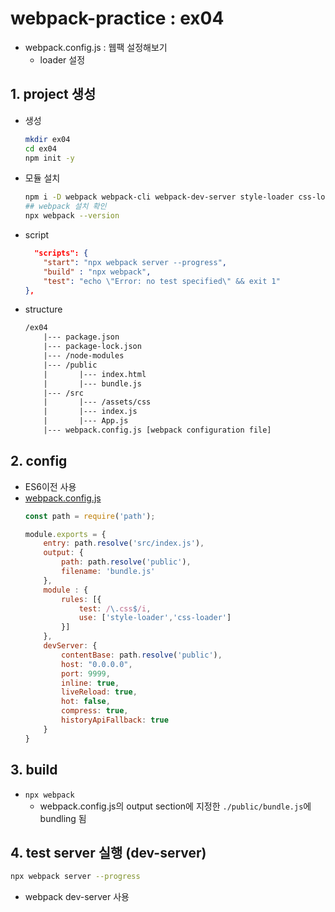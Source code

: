 # webpack-practice : ex04

* webpack.config.js : 웹팩 설정해보기
    * loader 설정

## 1. project 생성

* 생성
    ```bash
    mkdir ex04
    cd ex04
    npm init -y
    ```
* 모듈 설치
    ```bash
    npm i -D webpack webpack-cli webpack-dev-server style-loader css-loader
    ## webpack 설치 확인
    npx webpack --version
    ```

* script
    ```json
      "scripts": {
        "start": "npx webpack server --progress",
        "build" : "npx webpack",
        "test": "echo \"Error: no test specified\" && exit 1"
    },
    ```
* structure
    ```txt
    /ex04
        |--- package.json
        |--- package-lock.json
        |--- /node-modules
        |--- /public
        |       |--- index.html
        |       |--- bundle.js
        |--- /src
        |       |--- /assets/css
        |       |--- index.js
        |       |--- App.js
        |--- webpack.config.js [webpack configuration file]   
    ```

## 2. config

* ES6이전 사용
* [webpack.config.js](webpack.config.js)
    ```js
    const path = require('path');

    module.exports = {
        entry: path.resolve('src/index.js'),
        output: {
            path: path.resolve('public'),
            filename: 'bundle.js'
        },
        module : {
            rules: [{
                test: /\.css$/i,
                use: ['style-loader','css-loader']
            }]
        },
        devServer: {
            contentBase: path.resolve('public'),
            host: "0.0.0.0",
            port: 9999,
            inline: true,
            liveReload: true,
            hot: false,
            compress: true,
            historyApiFallback: true
        }
    }
    ```

## 3. build

* ```npx webpack```
    * webpack.config.js의 output section에 지정한 ```./public/bundle.js```에 bundling 됨

## 4. test server 실행 (dev-server)

```bash
npx webpack server --progress
```
* webpack dev-server 사용